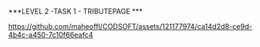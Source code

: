 ***LEVEL 2 -TASK 1 - TRIBUTEPAGE ***


https://github.com/maheoffl/CODSOFT/assets/121177974/ca14d2d8-ce9d-4b4c-a450-7c10f66eafc4


